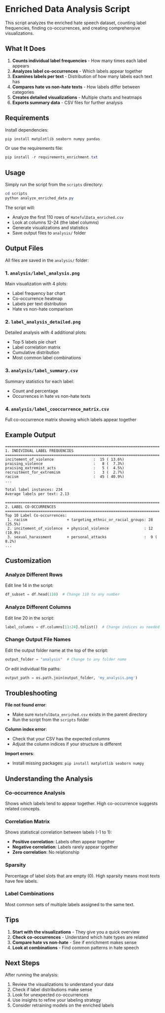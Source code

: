 # Enriched Data Analysis Script

This script analyzes the enriched hate speech dataset, counting label frequencies, finding co-occurrences, and creating comprehensive visualizations.

## What It Does

1. **Counts individual label frequencies** - How many times each label appears
2. **Analyzes label co-occurrences** - Which labels appear together
3. **Examines labels per text** - Distribution of how many labels each text has
4. **Compares hate vs non-hate texts** - How labels differ between categories
5. **Creates detailed visualizations** - Multiple charts and heatmaps
6. **Exports summary data** - CSV files for further analysis

## Requirements

Install dependencies:

```powershell
pip install matplotlib seaborn numpy pandas
```

Or use the requirements file:

```powershell
pip install -r requirements_enrichment.txt
```

## Usage

Simply run the script from the `scripts` directory:

```powershell
cd scripts
python analyze_enriched_data.py
```

The script will:
- Analyze the first 110 rows of `HatefulData_enriched.csv`
- Look at columns 12-24 (the label columns)
- Generate visualizations and statistics
- Save output files to `analysis/` folder

## Output Files

All files are saved in the `analysis/` folder:

### 1. `analysis/label_analysis.png`
Main visualization with 4 plots:
- Label frequency bar chart
- Co-occurrence heatmap
- Labels per text distribution
- Hate vs non-hate comparison

### 2. `label_analysis_detailed.png`
Detailed analysis with 4 additional plots:
- Top 5 labels pie chart
- Label correlation matrix
- Cumulative distribution
- Most common label combinations

### 3. `analysis/label_summary.csv`
Summary statistics for each label:
- Count and percentage
- Occurrences in hate vs non-hate texts

### 4. `analysis/label_cooccurrence_matrix.csv`
Full co-occurrence matrix showing which labels appear together

## Example Output

```
======================================================================
1. INDIVIDUAL LABEL FREQUENCIES
======================================================================
incitement_of_violence                  :  15 ( 13.6%)
praising_violence                       :   8 (  7.3%)
praising_extremist_acts                 :   5 (  4.5%)
recruitment_for_extremism               :   3 (  2.7%)
racism                                  :  45 ( 40.9%)
...

Total label instances: 234
Average labels per text: 2.13

======================================================================
2. LABEL CO-OCCURRENCES
======================================================================
Top 10 Label Co-occurrences:
 1. racism                  + targeting_ethnic_or_racial_groups: 28 (25.5%)
 2. incitement_of_violence  + physical_violence                : 12 (10.9%)
 3. sexual_harassment       + personal_attacks                 :  9 ( 8.2%)
...
```

## Customization

### Analyze Different Rows

Edit line 14 in the script:

```python
df_subset = df.head(110)  # Change 110 to any number
```

### Analyze Different Columns

Edit line 20 in the script:

```python
label_columns = df.columns[11:24].tolist()  # Change indices as needed
```

### Change Output File Names

Edit the output folder name at the top of the script:

```python
output_folder = "analysis"  # Change to any folder name
```

Or edit individual file paths:

```python
output_path = os.path.join(output_folder, 'my_analysis.png')
```

## Troubleshooting

**File not found error**:
- Make sure `HatefulData_enriched.csv` exists in the parent directory
- Run the script from the `scripts` folder

**Column index error**:
- Check that your CSV has the expected columns
- Adjust the column indices if your structure is different

**Import errors**:
- Install missing packages: `pip install matplotlib seaborn numpy`

## Understanding the Analysis

### Co-occurrence Analysis
Shows which labels tend to appear together. High co-occurrence suggests related concepts.

### Correlation Matrix
Shows statistical correlation between labels (-1 to 1):
- **Positive correlation**: Labels often appear together
- **Negative correlation**: Labels rarely appear together
- **Zero correlation**: No relationship

### Sparsity
Percentage of label slots that are empty (0). High sparsity means most texts have few labels.

### Label Combinations
Most common sets of multiple labels assigned to the same text.

## Tips

1. **Start with the visualizations** - They give you a quick overview
2. **Check co-occurrences** - Understand which hate types are related
3. **Compare hate vs non-hate** - See if enrichment makes sense
4. **Look at combinations** - Find common patterns in hate speech

## Next Steps

After running the analysis:

1. Review the visualizations to understand your data
2. Check if label distributions make sense
3. Look for unexpected co-occurrences
4. Use insights to refine your labeling strategy
5. Consider retraining models on the enriched labels
